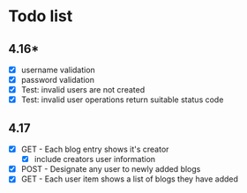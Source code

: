 # Todo list

## 4.16*
- [x] username validation
- [x] password validation
- [x] Test: invalid users are not created
- [x] Test: invalid user operations return suitable status code

## 4.17
- [x] GET - Each blog entry shows it's creator
  - [x] include creators user information
- [x] POST - Designate any user to newly added blogs
- [x] GET - Each user item shows a list of blogs they have added